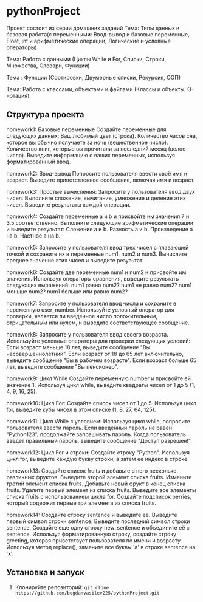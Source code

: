 # pythonProject

Проект состоит из серии домашних заданий 
 Тема: Типы данных и базовая работа(с переменными:
Ввод-вывод и базовые переменные, Float, int и арифметические операции,
Логические и условные операторы)

Тема: Работа с данными
(Циклы While и For,
Списки, Строки, Множества, Словари, Функции)

Тема : Функции
(Сортировки,
Двумерные списки,  Рекурсия, ООП)

Тема: Работа с классами, объектами и файлами
(Классы и объекты, О-нотация) 


## Структура проекта
homework1: Базовые переменные
Создайте переменные для следующих данных:
Ваш любимый цвет (строка).
Количество часов сна, которое вы обычно получаете за ночь (вещественное число).
Количество книг, которые вы прочитали за последний месяц (целое число).
Выведите информацию о ваших переменных, используя форматированный ввод.

homework2: Ввод-вывод
Попросите пользователя ввести своё имя и возраст.
Выведите приветственное сообщение, включая имя и возраст.

homework3: Простые вычисления:
Запросите у пользователя ввод двух чисел.
Выполните сложение, вычитание, умножение и деление этих чисел.
Выведите результаты каждой операции.

homework4: Создайте переменные a и b и присвойте им значения 7 и 3.5 соответственно.
Выполните следующие арифметические операции и выведите результат:
Сложение a и b.
Разность a и b.
Произведение a на b.
Частное a на b.

homework5: Запросите у пользователя ввод трех чисел с плавающей точкой и сохраните их в переменные num1, num2 и num3.
Вычислите среднее значение этих чисел и выведите результат.

homework6: Создайте две переменные num1 и num2 и присвойте им значения.
Используя операторы сравнения, выведите результаты следующих выражений:
num1 равно num2?
num1 не равно num2?
num1 меньше num2?
num1 больше или равно num2?

homework7: Запросите у пользователя ввод числа и сохраните в переменную user_number.
Используйте условный оператор для проверки, является ли введенное число положительным,
отрицательным или нулем, и выведите соответствующее сообщение.

homework8: Запросите у пользователя ввод своего возраста.
Используйте условные операторы для проверки следующих условий:
Если возраст меньше 18 лет, выведите сообщение "Вы несовершеннолетний".
Если возраст от 18 до 65 лет включительно, выведите сообщение "Вы в рабочем возрасте".
Если возраст больше 65 лет, выведите сообщение "Вы пенсионер".

homework9: Цикл While
Создайте переменную number и присвойте ей значение 1.
Используя цикл while, выведите квадраты чисел от 1 до 5 (1, 4, 9, 16, 25).

homework10: Цикл For:
Создайте список чисел от 1 до 5.
Используя цикл for, выведите кубы чисел в этом списке (1, 8, 27, 64, 125).

homework11: Цикл While с условием:
Используя цикл while, попросите пользователя ввести пароль.
Если введенный пароль не равен "Python123", продолжайте запрашивать пароль.
Когда пользователь введет правильный пароль, выведите сообщение "Доступ разрешен!".

homework12: Цикл For и строки:
Создайте строку "Python".
Используя цикл for, выведите каждую букву строки, а затем ее индекс в строке.

homework13: Создайте список fruits и добавьте в него несколько различных фруктов.
Выведите второй элемент списка fruits.
Измените третий элемент списка fruits.
Добавьте новый фрукт в конец списка fruits.
Удалите первый элемент из списка fruits.
Выведите все элементы списка fruits с использованием цикла for.
Создайте подсписок berries, который содержит первые три элемента из списка fruits.

homework14: Создайте строку sentence и выведите её.
Выведите первый символ строки sentence.
Выведите последний символ строки sentence.
Создайте еще одну строку new_sentence и объедините её с sentence.
Используя форматированную строку, создайте строку greeting, которая приветствует пользователя по имени и возрасту.
Используя метод replace(), замените все буквы 'a' в строке sentence на 'x'.


## Установка и запуск

1. Клонируйте репозиторий: `git clone https://github.com/bogdanvasilev225/pythonProject.git
`

